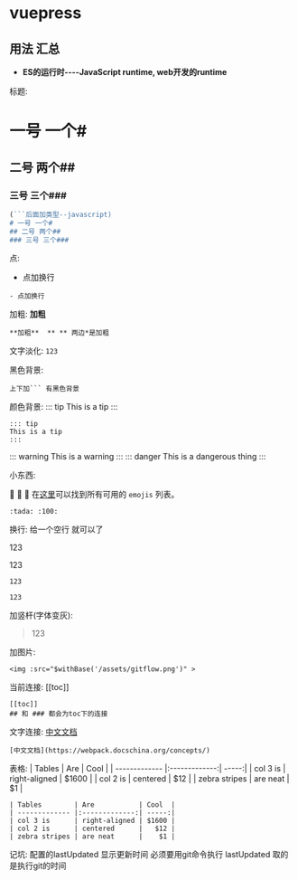 # vuepress

##  用法 汇总 


- **ES的运行时----JavaScript runtime, web开发的runtime**


标题:
# 一号 一个#
## 二号 两个##
### 三号 三个###
```javascript
(```后面加类型--javascript)
# 一号 一个#
## 二号 两个##
### 三号 三个###
```

点:
- 点加换行
```
- 点加换行 
```

加粗:
**加粗**
```
**加粗**  ** ** 两边*是加粗
```
文字淡化:
`
123
`


黑色背景:
```
上下加``` 有黑色背景
```

颜色背景:
::: tip
This is a tip
:::
```
::: tip
This is a tip
:::
```
::: warning
This is a warning
:::
::: danger
This is a dangerous thing
:::

小东西:

:tada: :100: :grimacing:
在[这里](https://github.com/markdown-it/markdown-it-emoji/blob/master/lib/data/full.json)可以找到所有可用的 `emojis` 列表。
```
:tada: :100:

```

换行: 给一个空行 就可以了

123

123
```
123

123
```

加竖杆(字体变灰): 
>123

加图片:
```
<img :src="$withBase('/assets/gitflow.png')" >
```

当前连接:
[[toc]] 

```
[[toc]] 
## 和 ### 都会为toc下的连接
```

文字连接:
[中文文档](https://webpack.docschina.org/concepts/)

```
[中文文档](https://webpack.docschina.org/concepts/)
```

表格:
| Tables        | Are           | Cool  |
| ------------- |:-------------:| -----:|
| col 3 is      | right-aligned | $1600 |
| col 2 is      | centered      |   $12 |
| zebra stripes | are neat      |    $1 |
```
| Tables        | Are           | Cool  |
| ------------- |:-------------:| -----:|
| col 3 is      | right-aligned | $1600 |
| col 2 is      | centered      |   $12 |
| zebra stripes | are neat      |    $1 |
```

记坑: 
配置的lastUpdated  显示更新时间  必须要用git命令执行
lastUpdated  取的是执行git的时间